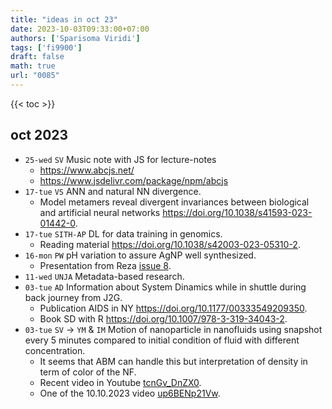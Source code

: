 ```yaml
---
title: "ideas in oct 23"
date: 2023-10-03T09:33:00+07:00
authors: ['Sparisoma Viridi']
tags: ['fi9900']
draft: false
math: true
url: "0085"
---
```

{{< toc >}}


## oct 2023
+ `25-wed` `SV` Music note with JS for lecture-notes
  - https://www.abcjs.net/
  - https://www.jsdelivr.com/package/npm/abcjs
+ `17-tue` `VS` ANN and natural NN divergence.
  - Model metamers reveal divergent
invariances between biological and artificial
neural networks https://doi.org/10.1038/s41593-023-01442-0.
+ `17-tue` `SITH-AP` DL for data training in genomics.
  - Reading material https://doi.org/10.1038/s42003-023-05310-2.
+ `16-mon` `PW` pH variation to assure AgNP well synthesized.
  - Presentation from Reza [issue 8](https://github.com/rezafahri11/tugas-akhir/issues/8#issue-1943867235). 
+ `11-wed` `UNJA` Metadata-based research.
+ `03-tue` `AD` Information about System Dinamics while in shuttle during back journey from J2G.
  - Publication AIDS in NY https://doi.org/10.1177/00333549209350.
  - Book SD with R https://doi.org/10.1007/978-3-319-34043-2.
+ `03-tue` `SV` &rightarrow; `YM` & `IM` Motion of nanoparticle in nanofluids using snapshot every 5 minutes compared to initial condition of fluid with different concentration.
  - It seems that ABM can handle this but interpretation of density in term of color of the NF.
  - Recent video in Youtube [tcnGv_DnZX0](https://youtu.be/tcnGv_DnZX0).
  + One of the 10.10.2023 video [up6BENp21Vw](https://www.youtube.com/watch?v=up6BENp21Vw).
  